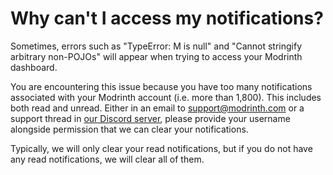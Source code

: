 # Why can't I access my notifications?

Sometimes, errors such as "TypeError: M is null" and "Cannot stringify arbitrary non-POJOs" will appear when trying to access your Modrinth dashboard.

You are encountering this issue because you have too many notifications associated with your Modrinth account (i.e. more than 1,800). This includes both read and unread. Either in an email to support@modrinth.com or a support thread in [our Discord server](https://discord.modrinth.com), please provide your username alongside permission that we can clear your notifications.

Typically, we will only clear your read notifications, but if you do not have any read notifications, we will clear all of them.
